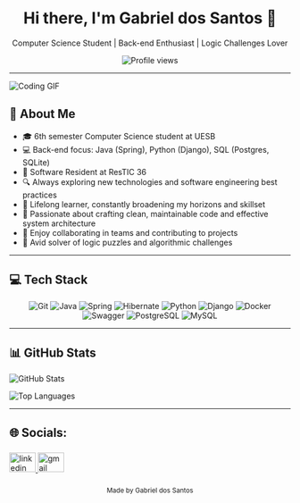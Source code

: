 <!--
  🌟 Tip: Use shields.io badges and animated GIFs for extra flair!
  Example badge:
  [![LinkedIn Badge](https://img.shields.io/badge/-Gabriel-blue?style=flat&logo=Linkedin&logoColor=white)](https://www.linkedin.com/in/your-profile)
-->

<div align="center">
  <h1>Hi there, I'm Gabriel dos Santos 👋</h1>
  <p>Computer Science Student | Back-end Enthusiast | Logic Challenges Lover</p>
  <img src="https://komarev.com/ghpvc/?username=gabrielduzz&color=green" alt="Profile views"/>
</div>

---

<img src="https://media1.giphy.com/media/B1CrvUCoMxhy8/giphy.gif" alt="Coding GIF" />

## 🚀 About Me
- 🎓 6th semester Computer Science student at UESB  
- 💻 Back-end focus: Java (Spring), Python (Django), SQL (Postgres, SQLite)  
- 🏅 Software Resident at ResTIC 36  
- 🔍 Always exploring new technologies and software engineering best practices  
- 🌱 Lifelong learner, constantly broadening my horizons and skillset  
- 🎯 Passionate about crafting clean, maintainable code and effective system architecture  
- 🤝 Enjoy collaborating in teams and contributing to projects  
- 🤖 Avid solver of logic puzzles and algorithmic challenges

---

## 💻 Tech Stack
<div align="center">
  <img src="https://img.shields.io/badge/Git-%23F05033?style=for-the-badge&logo=git&logoColor=white" alt="Git" />
  <img src="https://img.shields.io/badge/Java-%23ED8B00?style=for-the-badge&logo=openjdk&logoColor=white" alt="Java" />
  <img src="https://img.shields.io/badge/Spring-%236DB33F?style=for-the-badge&logo=spring&logoColor=white" alt="Spring" />
  <img src="https://img.shields.io/badge/Hibernate-%2359666C?style=for-the-badge&logo=hibernate&logoColor=white" alt="Hibernate" />
  <img src="https://img.shields.io/badge/Python-3670A0?style=for-the-badge&logo=python&logoColor=ffdd54" alt="Python" />
  <img src="https://img.shields.io/badge/Django-%23092E20?style=for-the-badge&logo=django&logoColor=white" alt="Django" />
  <img src="https://img.shields.io/badge/Docker-2496ED?style=for-the-badge&logo=docker&logoColor=white" alt="Docker" />
  <img src="https://img.shields.io/badge/Swagger-%23F7DF1E?style=for-the-badge&logo=swagger&logoColor=black" alt="Swagger" />
  <img src="https://img.shields.io/badge/PostgreSQL-%23316192?style=for-the-badge&logo=postgresql&logoColor=white" alt="PostgreSQL" />
  <img src="https://img.shields.io/badge/MySQL-%234479A1?style=for-the-badge&logo=mysql&logoColor=white" alt="MySQL" />
</div>

---

<!--

## 💡 Featured Projects

### [Bastião](https://github.com/gabrielduzz/Bastiao)
**Integrated Citizen Security Platform**  
- Public safety service integration  
- Real-time alerts & interactive maps  
- 🏆 Hackathon: Innovative solutions

### [CR7](https://github.com/gabrielduzz/cr7-robocode)
**Robocode Bot**  
- Implements Wave Surfing, GuessFactorTargeting & dynamic clustering  
- Challenges: adaptive targeting & smart radar

### [Routing Simulator](https://github.com/gabrielduzz/ospf-simulator)
**Link-State Routing Study**  
- Hello messages animation with JavaFX  
- Neighbors table visualization interface

---

-->

## 📊 GitHub Stats

![GitHub Stats](https://github-readme-stats.vercel.app/api?username=gabrielduzz&hide=issues&show_icons=true&theme=tokyonight)

![Top Languages](https://github-readme-stats.vercel.app/api/top-langs/?username=gabrielduzz&layout=compact&theme=tokyonight)

---


<h2 align="left">🌐 Socials:</h2>

###

<div align="left">
  <a href="https://www.linkedin.com/in/gabriell-ds/" target="_blank">
    <img src="https://raw.githubusercontent.com/maurodesouza/profile-readme-generator/master/src/assets/icons/social/linkedin/default.svg" width="47" height="35" alt="linkedin logo" />
  </a>
  <a href="mailto:gabrielsantos2501@gmail.com" target="_blank">
    <img src="https://raw.githubusercontent.com/maurodesouza/profile-readme-generator/master/src/assets/icons/social/gmail/default.svg" width="47" height="35" alt="gmail logo" />
  </a>
</div>

###

<div align="center">
  <sub>Made by Gabriel dos Santos</sub>
</div>
